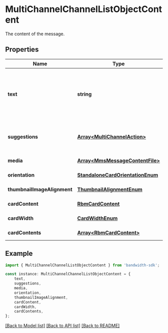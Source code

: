 # MultiChannelChannelListObjectContent

The content of the message.

## Properties

Name | Type | Description | Notes
------------ | ------------- | ------------- | -------------
**text** | **string** | The contents of the text message. Must be 2048 characters or less. | [default to undefined]
**suggestions** | [**Array&lt;MultiChannelAction&gt;**](MultiChannelAction.md) | An array of suggested actions for the recipient. | [optional] [default to undefined]
**media** | [**Array&lt;MmsMessageContentFile&gt;**](MmsMessageContentFile.md) |  | [default to undefined]
**orientation** | [**StandaloneCardOrientationEnum**](StandaloneCardOrientationEnum.md) |  | [default to undefined]
**thumbnailImageAlignment** | [**ThumbnailAlignmentEnum**](ThumbnailAlignmentEnum.md) |  | [default to undefined]
**cardContent** | [**RbmCardContent**](RbmCardContent.md) |  | [default to undefined]
**cardWidth** | [**CardWidthEnum**](CardWidthEnum.md) |  | [default to undefined]
**cardContents** | [**Array&lt;RbmCardContent&gt;**](RbmCardContent.md) |  | [default to undefined]

## Example

```typescript
import { MultiChannelChannelListObjectContent } from 'bandwidth-sdk';

const instance: MultiChannelChannelListObjectContent = {
    text,
    suggestions,
    media,
    orientation,
    thumbnailImageAlignment,
    cardContent,
    cardWidth,
    cardContents,
};
```

[[Back to Model list]](../README.md#documentation-for-models) [[Back to API list]](../README.md#documentation-for-api-endpoints) [[Back to README]](../README.md)
